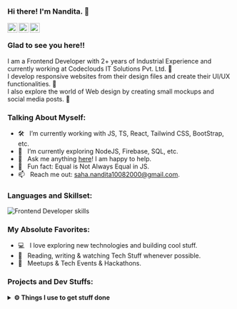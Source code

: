 ### Hi there! I'm Nandita.  👋

<a href="https://www.linkedin.com/in/nandita-saha-97410820">
  <img align="left" alt="Nandita Saha - LinkedIn" width="22px" src="https://cdn.jsdelivr.net/npm/simple-icons@v3/icons/linkedin.svg"/>
</a>
<a href="https://instagram.com/__nandita__2020">
  <img align="left" alt="Nandita Saha - Instagram" width="22px" src="https://cdn.jsdelivr.net/npm/simple-icons@v3/icons/instagram.svg"/>
</a>
<a href="https://facebook.com/__nandita__2020">
  <img align="left" alt="Nandita Saha - Facebook" width="22px" src="https://cdn.jsdelivr.net/npm/simple-icons@v3/icons/facebook.svg"/>
</a>
<br />

### Glad to see you here!!
I am a Frontend Developer with 2+ years of Industrial Experience and currently working at Codeclouds IT Solutions Pvt. Ltd. 🚀 <br />
I develop responsive websites from their design files and create their UI/UX functionalities. 🌟 <br />
I also explore the world of Web design by creating small mockups and social media posts. 💖 <br />

### Talking About Myself:

- 🛠 &nbsp; I’m currently working with JS, TS, React, Tailwind CSS, BootStrap,  etc.
- 🚀 &nbsp; I’m currently exploring NodeJS, Firebase, SQL, etc.
- 💬 &nbsp; Ask me anything [here](https://github.com/Nandita-Saha/Nandita-Saha/issues)! I am happy to help.
- 👾 &nbsp; Fun fact: Equal is Not Always Equal in JS.
- 📫 &nbsp; Reach me out: saha.nandita10082000@gmail.com.

### Languages and Skillset:

<img src="https://skillicons.dev/icons?i=html,js,react,ts,next,git,css,scss,tailwind,bootstrap,figma,ps,php,nodejs,mysql" alt="Frontend Developer skills">

### My Absolute Favorites:

- 💻 &nbsp; I love exploring new technologies and building cool stuff.
- 📰 &nbsp; Reading, writing & watching Tech Stuff whenever possible.
- 🍕 &nbsp; Meetups & Tech Events & Hackathons.

### Projects and Dev Stuffs:
<details>
  <br />
  <summary><b>⚙️ Things I use to get stuff done</b></summary>
  	<ul>
  	    <li><b>OS:</b> Windows 10</li>
	      <li><b>Browser: </b> Chrome, Edge, Firefox</li>	    
	    <li><b>Code Editor:</b> VSCode - The best editor out there</li>
 	    <li><b>Other Tools:</b> Postman, XAMPP </li>
	    <li><b>To Stay Updated:</b> Twitter, Youtube and Hacker News</li>
	</ul>
</details>

